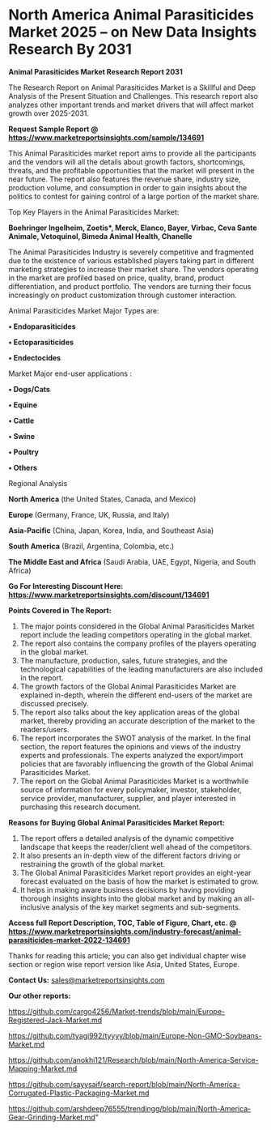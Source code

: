 # North America Animal Parasiticides Market 2025 – on New Data Insights Research By 2031

<strong>Animal Parasiticides Market Research Report 2031</strong>

The Research Report on Animal Parasiticides Market is a Skillful and Deep Analysis of the Present Situation and Challenges. This research report also analyzes other important trends and market drivers that will affect market growth over 2025-2031.

<strong>Request Sample Report @ <a href=https://www.marketreportsinsights.com/sample/134691>https://www.marketreportsinsights.com/sample/134691</a></strong>

This Animal Parasiticides market report aims to provide all the participants and the vendors will all the details about growth factors, shortcomings, threats, and the profitable opportunities that the market will present in the near future. The report also features the revenue share, industry size, production volume, and consumption in order to gain insights about the politics to contest for gaining control of a large portion of the market share.

Top Key Players in the Animal Parasiticides Market:

<strong>Boehringer Ingelheim, Zoetis*, Merck, Elanco, Bayer, Virbac, Ceva Sante Animale, Vetoquinol, Bimeda Animal Health, Chanelle</strong>

The Animal Parasiticides Industry is severely competitive and fragmented due to the existence of various established players taking part in different marketing strategies to increase their market share. The vendors operating in the market are profiled based on price, quality, brand, product differentiation, and product portfolio. The vendors are turning their focus increasingly on product customization through customer interaction.

Animal Parasiticides Market Major Types are:

<strong>• Endoparasiticides

• Ectoparasiticides

• Endectocides</strong>

Market Major end-user applications :

<strong>• Dogs/Cats

• Equine

• Cattle

• Swine

• Poultry

• Others</strong>

Regional Analysis

</u><strong><b>North America</b></strong> (the United States, Canada, and Mexico)

<strong><b>Europe </b></strong>(Germany, France, UK, Russia, and Italy)

<strong><b>Asia-Pacific</b></strong> (China, Japan, Korea, India, and Southeast Asia)

<strong><b>South America</b></strong> (Brazil, Argentina, Colombia, etc.)

<strong><b>The Middle East and Africa</b></strong> (Saudi Arabia, UAE, Egypt, Nigeria, and South Africa)

<strong>Go For Interesting Discount Here: <a href=https://www.marketreportsinsights.com/discount/134691>https://www.marketreportsinsights.com/discount/134691</a></strong>

<strong>Points Covered in The Report:</strong>
<ol>
  <li>The major points considered in the Global Animal Parasiticides Market report include the leading competitors operating in the global market.</li>
  <li>The report also contains the company profiles of the players operating in the global market.</li>
  <li>The manufacture, production, sales, future strategies, and the technological capabilities of the leading manufacturers are also included in the report.</li>
  <li>The growth factors of the Global Animal Parasiticides Market are explained in-depth, wherein the different end-users of the market are discussed precisely.</li>
  <li>The report also talks about the key application areas of the global market, thereby providing an accurate description of the market to the readers/users.</li>
  <li>The report incorporates the SWOT analysis of the market. In the final section, the report features the opinions and views of the industry experts and professionals. The experts analyzed the export/import policies that are favorably influencing the growth of the Global Animal Parasiticides Market.</li>
  <li>The report on the Global Animal Parasiticides Market is a worthwhile source of information for every policymaker, investor, stakeholder, service provider, manufacturer, supplier, and player interested in purchasing this research document.</li>
</ol>
<strong>Reasons for Buying Global Animal Parasiticides Market Report:</strong>

<ol>
  <li>The report offers a detailed analysis of the dynamic competitive landscape that keeps the reader/client well ahead of the competitors.</li>
  <li>It also presents an in-depth view of the different factors driving or restraining the growth of the global market.</li>
  <li>The Global Animal Parasiticides Market report provides an eight-year forecast evaluated on the basis of how the market is estimated to grow.</li>
  <li>It helps in making aware business decisions by having providing thorough insights insights into the global market and by making an all-inclusive analysis of the key market segments and sub-segments.</li>
</ol>
<strong>Access full Report Description, TOC, Table of Figure, Chart, etc. @ <a href=https://www.marketreportsinsights.com/industry-forecast/animal-parasiticides-market-2022-134691>https://www.marketreportsinsights.com/industry-forecast/animal-parasiticides-market-2022-134691</a></strong>


Thanks for reading this article; you can also get individual chapter wise section or region wise report version like Asia, United States, Europe.

<strong>Contact Us:</strong>
sales@marketreportsinsights.com

<strong>Our other reports:</strong>

<a href=https://github.com/cargo4256/Market-trends/blob/main/Europe-Registered-Jack-Market.md>https://github.com/cargo4256/Market-trends/blob/main/Europe-Registered-Jack-Market.md</a>

<a href=https://github.com/tyagi992/tyyyy/blob/main/Europe-Non-GMO-Soybeans-Market.md>https://github.com/tyagi992/tyyyy/blob/main/Europe-Non-GMO-Soybeans-Market.md</a>

<a href=https://github.com/anokhi121/Research/blob/main/North-America-Service-Mapping-Market.md>https://github.com/anokhi121/Research/blob/main/North-America-Service-Mapping-Market.md</a>

<a href=https://github.com/sayysaif/search-report/blob/main/North-America-Corrugated-Plastic-Packaging-Market.md>https://github.com/sayysaif/search-report/blob/main/North-America-Corrugated-Plastic-Packaging-Market.md</a>

<a href=https://github.com/arshdeep76555/trendingg/blob/main/North-America-Gear-Grinding-Market.md>https://github.com/arshdeep76555/trendingg/blob/main/North-America-Gear-Grinding-Market.md</a>"
